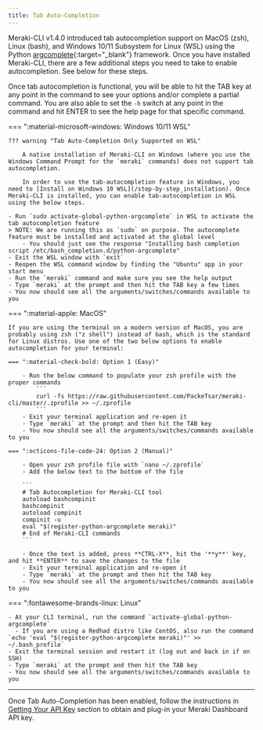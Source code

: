 ```yaml
---
title: Tab Auto-Completion
---
```


Meraki-CLI v1.4.0 introduced tab autocompletion support on MacOS (zsh), Linux (bash), and Windows 10/11 Subsystem for Linux (WSL) using the Python [argcomplete](https://github.com/kislyuk/argcomplete){:target="_blank"} framework. Once you have installed Meraki-CLI, there are a few additional steps you need to take to enable autocompletion. See below for these steps.

Once tab autocompletion is functional, you will be able to hit the TAB key at any point in the command to see your options and/or complete a partial command. You are also able to set the `-h` switch at any point in the command and hit ENTER to see the help page for that specific command.

=== ":material-microsoft-windows: Windows 10/11 WSL"

    ??? warning "Tab Auto-Completion Only Supported on WSL"

        A native installation of Meraki-CLI on Windows (where you use the Windows Command Prompt for the `meraki` commands) does not support tab autocompletion.

        In order to use the tab-autocompletion feature in Windows, you need to [Install on Windows 10 WSL](/step-by-step_installation). Once Meraki-CLI is installed, you can enable tab-autocompletion in WSL using the below steps.

    - Run `sudo activate-global-python-argcomplete` in WSL to activate the tab autocompletion feature
    > NOTE: We are running this as `sudo` on purpose. The autocomplete feature must be installed and activated at the global level
        - You should just see the response "Installing bash completion script /etc/bash_completion.d/python-argcomplete"
    - Exit the WSL window with `exit`
    - Reopen the WSL command window by finding the "Ubuntu" app in your start menu
    - Run the `meraki` command and make sure you see the help output
    - Type `meraki` at the prompt and then hit the TAB key a few times
    - You now should see all the arguments/switches/commands available to you

=== ":material-apple: MacOS"

    If you are using the terminal on a modern version of MacOS, you are probably using zsh ("z shell") instead of bash, which is the standard for Linux distros. Use one of the two below options to enable autocompletion for your terminal:

    === ":material-check-bold: Option 1 (Easy)"

        - Run the below command to populate your zsh profile with the proper commands
            ```
            curl -fs https://raw.githubusercontent.com/PackeTsar/meraki-cli/master/.zprofile >> ~/.zprofile
            ```
        - Exit your terminal application and re-open it
        - Type `meraki` at the prompt and then hit the TAB key
        - You now should see all the arguments/switches/commands available to you

    === ":octicons-file-code-24: Option 2 (Manual)"

        - Open your zsh profile file with `nano ~/.zprofile`
        - Add the below text to the bottom of the file

        ```
        # Tab Autocompletion for Meraki-CLI tool
        autoload bashcompinit
        bashcompinit
        autoload compinit
        compinit -u
        eval "$(register-python-argcomplete meraki)"
        # End of Meraki-CLI commands
        ```

        - Once the text is added, press **CTRL-X**, hit the '**y**' key, and hit **ENTER** to save the changes to the file
        - Exit your terminal application and re-open it
        - Type `meraki` at the prompt and then hit the TAB key
        - You now should see all the arguments/switches/commands available to you


=== ":fontawesome-brands-linux: Linux"

    - At your CLI terminal, run the command `activate-global-python-argcomplete`
      - If you are using a Redhad distro like CentOS, also run the command `echo 'eval "$(register-python-argcomplete meraki)"' >> ~/.bash_profile`
    - Exit the terminal session and restart it (log out and back in if on SSH)
    - Type `meraki` at the prompt and then hit the TAB key
    - You now should see all the arguments/switches/commands available to you

---

Once Tab Auto-Completion has been enabled, follow the instructions in [Getting Your API Key](/getting-your-api-key) section to obtain and plug-in your Meraki Dashboard API key.
